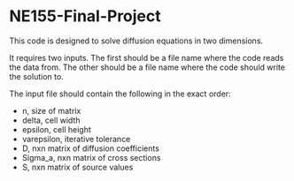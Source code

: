 # NE155-Final-Project

This code is designed to solve diffusion equations in two dimensions.

It requires two inputs. The first should be a file name where the code reads the data from. The other should be a file name where the code should write the solution to.

The input file should contain the following in the exact order:

- n, size of matrix  
- delta, cell width  
- epsilon, cell height  
- varepsilon, iterative tolerance  
- D, nxn matrix of diffusion coefficients  
- Sigma_a, nxn matrix of cross sections  
- S, nxn matrix of source values  
